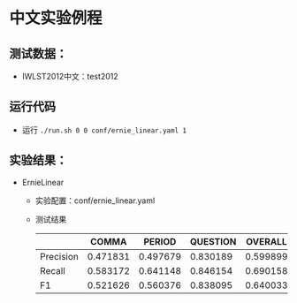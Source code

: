 # 中文实验例程
## 测试数据：
- IWLST2012中文：test2012

## 运行代码
- 运行 `./run.sh 0 0 conf/ernie_linear.yaml 1`

## 实验结果：
- ErnieLinear
  - 实验配置：conf/ernie_linear.yaml
  - 测试结果

    |           | COMMA     | PERIOD    | QUESTION  | OVERALL  |  
    |-----------|-----------|-----------|-----------|--------- |  
    |Precision  | 0.471831  | 0.497679  | 0.830189  | 0.599899 |  
    |Recall     | 0.583172  | 0.641148  | 0.846154  | 0.690158 |  
    |F1         | 0.521626  | 0.560376  | 0.838095  | 0.640033 |  
